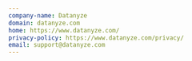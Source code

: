 ```yaml
---
company-name: Datanyze
domain: datanyze.com
home: https://www.datanyze.com/
privacy-policy: https://www.datanyze.com/privacy/
email: support@datanyze.com
---
```




